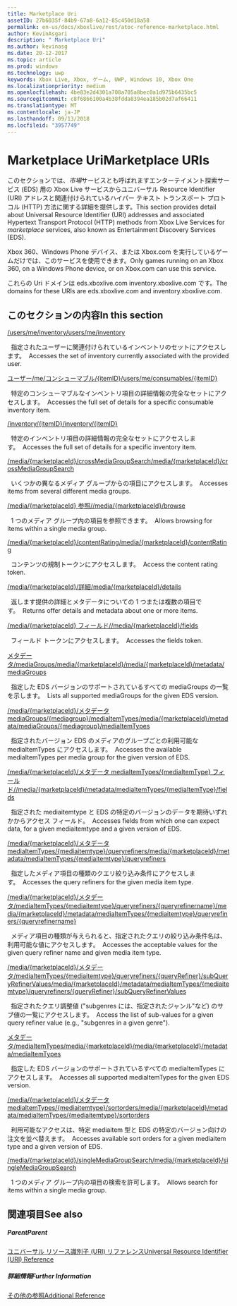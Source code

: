```yaml
---
title: Marketplace Uri
assetID: 27b6035f-84b9-67a8-6a12-85c450d18a58
permalink: en-us/docs/xboxlive/rest/atoc-reference-marketplace.html
author: KevinAsgari
description: " Marketplace Uri"
ms.author: kevinasg
ms.date: 20-12-2017
ms.topic: article
ms.prod: windows
ms.technology: uwp
keywords: Xbox Live, Xbox, ゲーム, UWP, Windows 10, Xbox One
ms.localizationpriority: medium
ms.openlocfilehash: 4be83e2d4301a708a705a8bec0a1d975b6435bc5
ms.sourcegitcommit: c8f6866100a4b38fdda8394ea185b02d7af66411
ms.translationtype: MT
ms.contentlocale: ja-JP
ms.lasthandoff: 09/13/2018
ms.locfileid: "3957749"
---
```

# <a name="marketplace-uris"></a><span data-ttu-id="2a7e6-104">Marketplace Uri</span><span class="sxs-lookup"><span data-stu-id="2a7e6-104">Marketplace URIs</span></span>

<span data-ttu-id="2a7e6-105">このセクションでは、*市場*サービスとも呼ばれますエンターテイメント探索サービス (EDS) 用の Xbox Live サービスからユニバーサル Resource Identifier (URI) アドレスと関連付けられているハイパー テキスト トランスポート プロトコル (HTTP) 方法に関する詳細を提供します。</span><span class="sxs-lookup"><span data-stu-id="2a7e6-105">This section provides detail about Universal Resource Identifier (URI) addresses and associated Hypertext Transport Protocol (HTTP) methods from Xbox Live Services for *marketplace* services, also known as Entertainment Discovery Services (EDS).</span></span>

<span data-ttu-id="2a7e6-106">Xbox 360、Windows Phone デバイス、または Xbox.com を実行しているゲームだけでは、このサービスを使用できます。</span><span class="sxs-lookup"><span data-stu-id="2a7e6-106">Only games running on an Xbox 360, on a Windows Phone device, or on Xbox.com can use this service.</span></span>

<span data-ttu-id="2a7e6-107">これらの Uri ドメインは eds.xboxlive.com inventory.xboxlive.com です。</span><span class="sxs-lookup"><span data-stu-id="2a7e6-107">The domains for these URIs are eds.xboxlive.com and inventory.xboxlive.com.</span></span>

<a id="ID4EPB"></a>

 
## <a name="in-this-section"></a><span data-ttu-id="2a7e6-108">このセクションの内容</span><span class="sxs-lookup"><span data-stu-id="2a7e6-108">In this section</span></span>

[<span data-ttu-id="2a7e6-109">/users/me/inventory</span><span class="sxs-lookup"><span data-stu-id="2a7e6-109">/users/me/inventory</span></span>](uri-inventory.md)

<span data-ttu-id="2a7e6-110">&nbsp;&nbsp;指定されたユーザーに関連付けられているインベントリのセットにアクセスします。</span><span class="sxs-lookup"><span data-stu-id="2a7e6-110">&nbsp;&nbsp;Accesses the set of inventory currently associated with the provided user.</span></span>

[<span data-ttu-id="2a7e6-111">ユーザー/me/コンシューマブル/{itemID}</span><span class="sxs-lookup"><span data-stu-id="2a7e6-111">/users/me/consumables/{itemID}</span></span>](uri-inventoryconsumablesitemurl.md)

<span data-ttu-id="2a7e6-112">&nbsp;&nbsp;特定のコンシューマブルなインベントリ項目の詳細情報の完全なセットにアクセスします。</span><span class="sxs-lookup"><span data-stu-id="2a7e6-112">&nbsp;&nbsp;Accesses the full set of details for a specific consumable inventory item.</span></span>

[<span data-ttu-id="2a7e6-113">/inventory/{itemID}</span><span class="sxs-lookup"><span data-stu-id="2a7e6-113">/inventory/{itemID}</span></span>](uri-inventoryitemurl.md)

<span data-ttu-id="2a7e6-114">&nbsp;&nbsp;特定のインベントリ項目の詳細情報の完全なセットにアクセスします。</span><span class="sxs-lookup"><span data-stu-id="2a7e6-114">&nbsp;&nbsp;Accesses the full set of details for a specific inventory item.</span></span>

[<span data-ttu-id="2a7e6-115">/media/{marketplaceId}/crossMediaGroupSearch</span><span class="sxs-lookup"><span data-stu-id="2a7e6-115">/media/{marketplaceId}/crossMediaGroupSearch</span></span>](uri-localecrossmediagroupsearch.md)

<span data-ttu-id="2a7e6-116">&nbsp;&nbsp;いくつかの異なるメディア グループからの項目にアクセスします。</span><span class="sxs-lookup"><span data-stu-id="2a7e6-116">&nbsp;&nbsp;Accesses items from several different media groups.</span></span>

[<span data-ttu-id="2a7e6-117">/media/{marketplaceId} 参照/</span><span class="sxs-lookup"><span data-stu-id="2a7e6-117">/media/{marketplaceId}/browse</span></span>](uri-medialocalebrowse.md)

<span data-ttu-id="2a7e6-118">&nbsp;&nbsp;1 つのメディア グループ内の項目を参照できます。</span><span class="sxs-lookup"><span data-stu-id="2a7e6-118">&nbsp;&nbsp;Allows browsing for items within a single media group.</span></span>

[<span data-ttu-id="2a7e6-119">/media/{marketplaceId}/contentRating</span><span class="sxs-lookup"><span data-stu-id="2a7e6-119">/media/{marketplaceId}/contentRating</span></span>](uri-medialocalecontentrating.md)

<span data-ttu-id="2a7e6-120">&nbsp;&nbsp;コンテンツの規制トークンにアクセスします。</span><span class="sxs-lookup"><span data-stu-id="2a7e6-120">&nbsp;&nbsp;Access the content rating token.</span></span>

[<span data-ttu-id="2a7e6-121">/media/{marketplaceId}/詳細</span><span class="sxs-lookup"><span data-stu-id="2a7e6-121">/media/{marketplaceId}/details</span></span>](uri-medialocaledetails.md)

<span data-ttu-id="2a7e6-122">&nbsp;&nbsp;返します提供の詳細とメタデータについての 1 つまたは複数の項目です。</span><span class="sxs-lookup"><span data-stu-id="2a7e6-122">&nbsp;&nbsp;Returns offer details and metadata about one or more items.</span></span>

[<span data-ttu-id="2a7e6-123">/media/{marketplaceId} フィールド/</span><span class="sxs-lookup"><span data-stu-id="2a7e6-123">/media/{marketplaceId}/fields</span></span>](uri-medialocalefields.md)

<span data-ttu-id="2a7e6-124">&nbsp;&nbsp;フィールド トークンにアクセスします。</span><span class="sxs-lookup"><span data-stu-id="2a7e6-124">&nbsp;&nbsp;Accesses the fields token.</span></span>

[<span data-ttu-id="2a7e6-125">メタデータ/mediaGroups/media/{marketplaceId}</span><span class="sxs-lookup"><span data-stu-id="2a7e6-125">/media/{marketplaceId}/metadata/mediaGroups</span></span>](uri-medialocalemetadatamediagroups.md)

<span data-ttu-id="2a7e6-126">&nbsp;&nbsp;指定した EDS バージョンのサポートされているすべての mediaGroups の一覧を示します。</span><span class="sxs-lookup"><span data-stu-id="2a7e6-126">&nbsp;&nbsp;Lists all supported mediaGroups for the given EDS version.</span></span>

[<span data-ttu-id="2a7e6-127">/media/{marketplaceId}/メタデータ mediaGroups/{mediagroup}/mediaItemTypes</span><span class="sxs-lookup"><span data-stu-id="2a7e6-127">/media/{marketplaceId}/metadata/mediaGroups/{mediagroup}/mediaItemTypes</span></span>](uri-medialocalemetadatamediagroupsmediaitemtypes.md)

<span data-ttu-id="2a7e6-128">&nbsp;&nbsp;指定されたバージョン EDS のメディアのグループごとの利用可能な mediaItemTypes にアクセスします。</span><span class="sxs-lookup"><span data-stu-id="2a7e6-128">&nbsp;&nbsp;Accesses the available mediaItemTypes per media group for the given version of EDS.</span></span>

[<span data-ttu-id="2a7e6-129">/media/{marketplaceId}/メタデータ mediaItemTypes/{mediaItemType} フィールド/</span><span class="sxs-lookup"><span data-stu-id="2a7e6-129">/media/{marketplaceId}/metadata/mediaItemTypes/{mediaItemType}/fields</span></span>](uri-medialocalemetadatamediaitemtypefields.md)

<span data-ttu-id="2a7e6-130">&nbsp;&nbsp;指定された mediaitemtype と EDS の特定のバージョンのデータを期待いずれかからアクセス フィールド。</span><span class="sxs-lookup"><span data-stu-id="2a7e6-130">&nbsp;&nbsp;Accesses fields from which one can expect data, for a given mediaitemtype and a given version of EDS.</span></span>

[<span data-ttu-id="2a7e6-131">/media/{marketplaceId}/メタデータ mediaItemTypes/{mediaitemtype}/queryrefiners</span><span class="sxs-lookup"><span data-stu-id="2a7e6-131">/media/{marketplaceId}/metadata/mediaItemTypes/{mediaitemtype}/queryrefiners</span></span>](uri-medialocalemetadatamediaitemtypequeryrefiners.md)

<span data-ttu-id="2a7e6-132">&nbsp;&nbsp;指定したメディア項目の種類のクエリ絞り込み条件にアクセスします。</span><span class="sxs-lookup"><span data-stu-id="2a7e6-132">&nbsp;&nbsp;Accesses the query refiners for the given media item type.</span></span>

[<span data-ttu-id="2a7e6-133">/media/{marketplaceId}/メタデータ/mediaItemTypes/{mediaitemtype}/queryrefiners/{queryrefinername}</span><span class="sxs-lookup"><span data-stu-id="2a7e6-133">/media/{marketplaceId}/metadata/mediaItemTypes/{mediaitemtype}/queryrefiners/{queryrefinername}</span></span>](uri-medialocalemetadatamediaitemtypequeryrefinersqueryrefinername.md)

<span data-ttu-id="2a7e6-134">&nbsp;&nbsp;メディア項目の種類が与えられると、指定されたクエリの絞り込み条件名は、利用可能な値にアクセスします。</span><span class="sxs-lookup"><span data-stu-id="2a7e6-134">&nbsp;&nbsp;Accesses the acceptable values for the given query refiner name and given media item type.</span></span>

[<span data-ttu-id="2a7e6-135">/media/{marketplaceId}/メタデータ/mediaItemTypes/{mediaitemtype}/queryrefiners/{queryRefiner}/subQueryRefinerValues</span><span class="sxs-lookup"><span data-stu-id="2a7e6-135">/media/{marketplaceId}/metadata/mediaItemTypes/{mediaitemtype}/queryrefiners/{queryRefiner}/subQueryRefinerValues</span></span>](uri-medialocalemediaitemtypequeryrefinersubqueryrefinervalues.md)

<span data-ttu-id="2a7e6-136">&nbsp;&nbsp;指定されたクエリ調整値 ("subgenres には、指定されたジャンル"など) のサブ値の一覧にアクセスします。</span><span class="sxs-lookup"><span data-stu-id="2a7e6-136">&nbsp;&nbsp;Access the list of sub-values for a given query refiner value (e.g., "subgenres in a given genre").</span></span>

[<span data-ttu-id="2a7e6-137">メタデータ/mediaItemTypes/media/{marketplaceId}</span><span class="sxs-lookup"><span data-stu-id="2a7e6-137">/media/{marketplaceId}/metadata/mediaItemTypes</span></span>](uri-medialocalemetadatamediaitemtypes.md)

<span data-ttu-id="2a7e6-138">&nbsp;&nbsp;指定した EDS バージョンのサポートされているすべての mediaItemTypes にアクセスします。</span><span class="sxs-lookup"><span data-stu-id="2a7e6-138">&nbsp;&nbsp;Accesses all supported mediaItemTypes for the given EDS version.</span></span>

[<span data-ttu-id="2a7e6-139">/media/{marketplaceId}/メタデータ mediaItemTypes/{mediaitemtype}/sortorders</span><span class="sxs-lookup"><span data-stu-id="2a7e6-139">/media/{marketplaceId}/metadata/mediaItemTypes/{mediaitemtype}/sortorders</span></span>](uri-medialocalemetadatamediaitemtypesortorders.md)

<span data-ttu-id="2a7e6-140">&nbsp;&nbsp;利用可能なアクセスは、特定 mediaitem 型と EDS の特定のバージョン向けの注文を並べ替えます。</span><span class="sxs-lookup"><span data-stu-id="2a7e6-140">&nbsp;&nbsp;Accesses available sort orders for a given mediaitem type and a given version of EDS.</span></span>

[<span data-ttu-id="2a7e6-141">/media/{marketplaceId}/singleMediaGroupSearch</span><span class="sxs-lookup"><span data-stu-id="2a7e6-141">/media/{marketplaceId}/singleMediaGroupSearch</span></span>](uri-medialocalesinglemediagroupsearch.md)

<span data-ttu-id="2a7e6-142">&nbsp;&nbsp;1 つのメディア グループ内の項目の検索を許可します。</span><span class="sxs-lookup"><span data-stu-id="2a7e6-142">&nbsp;&nbsp;Allows search for items within a single media group.</span></span>

<a id="ID4EFD"></a>


## <a name="see-also"></a><span data-ttu-id="2a7e6-143">関連項目</span><span class="sxs-lookup"><span data-stu-id="2a7e6-143">See also</span></span>

<a id="ID4EHD"></a>


##### <a name="parent"></a><span data-ttu-id="2a7e6-144">Parent</span><span class="sxs-lookup"><span data-stu-id="2a7e6-144">Parent</span></span>

[<span data-ttu-id="2a7e6-145">ユニバーサル リソース識別子 (URI) リファレンス</span><span class="sxs-lookup"><span data-stu-id="2a7e6-145">Universal Resource Identifier (URI) Reference</span></span>](../atoc-xboxlivews-reference-uris.md)


<a id="ID4ERD"></a>


##### <a name="further-information"></a><span data-ttu-id="2a7e6-146">詳細情報</span><span class="sxs-lookup"><span data-stu-id="2a7e6-146">Further Information</span></span>

[<span data-ttu-id="2a7e6-147">その他の参照</span><span class="sxs-lookup"><span data-stu-id="2a7e6-147">Additional Reference</span></span>](../../additional/atoc-xboxlivews-reference-additional.md)
